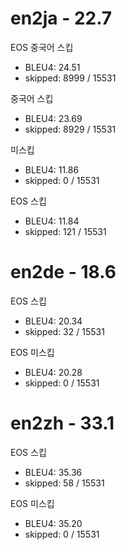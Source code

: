# en2ja - 22.7

EOS 중국어 스킵
- BLEU4: 24.51
- skipped: 8999 / 15531

중국어 스킵
- BLEU4: 23.69
- skipped: 8929 / 15531

미스킵
- BLEU4: 11.86
- skipped: 0 / 15531

EOS 스킵
- BLEU4: 11.84
- skipped: 121 / 15531

# en2de - 18.6

EOS 스킵
- BLEU4: 20.34
- skipped: 32 / 15531

EOS 미스킵
- BLEU4: 20.28
- skipped: 0 / 15531

# en2zh - 33.1

EOS 스킵
- BLEU4: 35.36
- skipped: 58 / 15531

EOS 미스킵
- BLEU4: 35.20
- skipped: 0 / 15531
